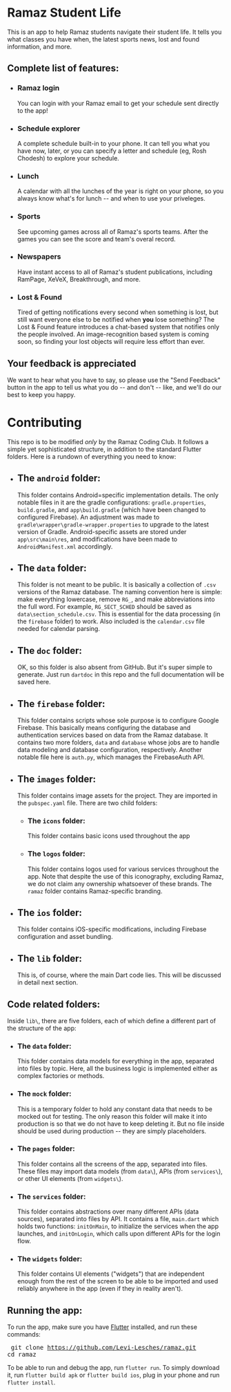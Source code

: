# Ramaz Student Life

This is an app to help Ramaz students navigate their student life.
It tells you what classes you have when, the latest sports news, lost and found information, and more.

## Complete list of features: 
- ### Ramaz login
	You can login with your Ramaz email to get your schedule sent directly to the app!
- ### Schedule explorer
	A complete schedule built-in to your phone. It can tell you what you have now, later, or you can specify a letter and schedule (eg, Rosh Chodesh) to explore your schedule. 
- ### Lunch
	A calendar with all the lunches of the year is right on your phone, so you always know what's for lunch -- and when to use your priveleges.
- ### Sports
	See upcoming games across all of Ramaz's sports teams. After the games you can see the score and team's overal record.
- ### Newspapers
	Have instant access to all of Ramaz's student publications, including RamPage, XeVeX, Breakthrough, and more.
- ### Lost & Found
	Tired of getting notifications every second when something is lost, but still want everyone else to be notified when **you** lose something? The Lost & Found feature introduces a chat-based system that notifies only the people involved. An image-recognition based system is coming soon, so finding your lost objects will require less effort than ever.

## Your feedback is appreciated

We want to hear what you have to say, so please use the "Send Feedback" button in the app to tell us what you do -- and don't -- like, and we'll do our best to keep you happy.

# Contributing

This repo is to be modified *only* by the Ramaz Coding Club. It follows a simple yet sophisticated structure, in addition to the standard Flutter folders. Here is a rundown of everything you need to know: 

- ## The `android` folder: 

	This folder contains Android=specific implementation details. The only notable files in it are the gradle configurations: `gradle.properties`, `build.gradle`, and `app\build.gradle` (which have been changed to configured Firebase). An adjustment was made to `gradle\wrapper\gradle-wrapper.properties` to upgrade to the latest version of Gradle. Android-specific assets are stored under `app\src\main\res`, and modifications have been made to `AndroidManifest.xml` accordingly.

- ## The `data` folder: 

	This folder is not meant to be public. It is basically a collection of `.csv` versions of the Ramaz database. The naming convention here is simple: make everything lowercase, remove `RG_`, and make abbreviations into the full word. For example, `RG_SECT_SCHED` should be saved as `data\section_schedule.csv`. This is essential for the data processing (in the `firebase` folder) to work. Also included is the `calendar.csv` file needed for calendar parsing.

- ## The `doc` folder: 

	OK, so this folder is also absent from GitHub. But it's super simple to generate. Just run `dartdoc` in this repo and the full documentation will be saved here.

- ## The `firebase` folder: 

	This folder contains scripts whose sole purpose is to configure Google Firebase. This basically means configuring the database and authentication services based on data from the Ramaz database. It contains two more folders, `data` and `database` whose jobs are to handle data modeling and database configuration, respectively. Another notable file here is `auth.py`, which manages the FirebaseAuth API. 

- ## The `images` folder: 

	This folder contains image assets for the project. They are imported in the `pubspec.yaml` file. There are two child folders: 

	- ### The `icons` folder: 
		This folder contains basic icons used throughout the app

	- ### The `logos` folder: 
		This folder contains logos used for various services throughout the app. Note that despite the use of this iconography, excluding Ramaz, we do not claim any ownership whatsoever of these brands. The `ramaz` folder contains Ramaz-specific branding.

- ## The `ios` folder: 
	
	This folder contains iOS-specific modifications, including Firebase configuration and asset bundling. 

- ## The `lib` folder: 
	
	This is, of course, where the main Dart code lies. This will be discussed in detail next section. 

## Code related folders:

  Inside `lib\`, there are five folders, each of which define a different part of the structure of the app: 

  - ### The `data` folder: 

  	This folder contains data models for everything in the app, separated into files by topic. Here, all the business logic is implemented either as complex factories or methods. 

  - ### The `mock` folder: 

  	This is a temporary folder to hold any constant data that needs to be mocked out for testing. The only reason this folder will make it into production is so that we do not have to keep deleting it. But no file inside should be used during production -- they are simply placeholders. 

  - ### The `pages` folder: 

  	This folder contains all the screens of the app, separated into files. These files may import data models (from `data\`), APIs (from `services\`), or other UI elements (from `widgets\`). 

  - ### The `services` folder: 

  	This folder contains abstractions over many different APIs (data sources), separated into files by API. It contains a file, `main.dart` which holds two functions: `initOnMain`, to initialize the services when the app launches, and `initOnLogin`, which calls upon different APIs for the login flow. 

  - ### The `widgets` folder: 

  	This folder contains UI elements ("widgets") that are independent enough from the rest of the screen to be able to be imported and used reliably anywhere in the app (even if they in reality aren't). 

 ## Running the app: 

 To run the app, make sure you have [Flutter](https://flutter.dev) installed, and run these commands: 
	<pre>
		git clone https://github.com/Levi-Lesches/ramaz.git
		cd ramaz
	</pre>

To be able to run and debug the app, run `flutter run`. To simply download it, run `flutter build apk` or `flutter build ios`, plug in your phone and run `flutter install`.
